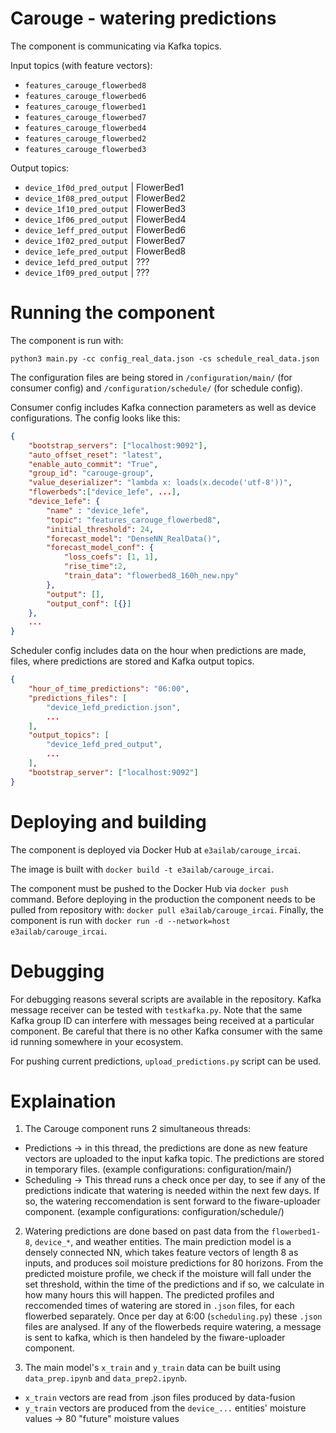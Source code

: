# Carouge - watering predictions

The component is communicating via Kafka topics.

Input topics (with feature vectors):

* `features_carouge_flowerbed8`
* `features_carouge_flowerbed6`
* `features_carouge_flowerbed1`
* `features_carouge_flowerbed7`
* `features_carouge_flowerbed4`
* `features_carouge_flowerbed2`
* `features_carouge_flowerbed3`

Output topics:

* `device_1f0d_pred_output` | FlowerBed1
* `device_1f08_pred_output` | FlowerBed2
* `device_1f10_pred_output` | FlowerBed3
* `device_1f06_pred_output` | FlowerBed4
* `device_1eff_pred_output` | FlowerBed6
* `device_1f02_pred_output` | FlowerBed7
* `device_1efe_pred_output` | FlowerBed8
* `device_1efd_pred_output` | ???
* `device_1f09_pred_output` | ???

# Running the component

The component is run with:

```python3 main.py -cc config_real_data.json -cs schedule_real_data.json```

The configuration files are being stored in `/configuration/main/` (for consumer config) and `/configuration/schedule/` (for schedule config).

Consumer config includes Kafka connection parameters as well as device configurations. The config looks like this:

```json
{
    "bootstrap_servers": ["localhost:9092"],
    "auto_offset_reset": "latest",
    "enable_auto_commit": "True",
    "group_id": "carouge-group",
    "value_deserializer": "lambda x: loads(x.decode('utf-8'))",
    "flowerbeds":["device_1efe", ...],
    "device_1efe": {
        "name" : "device_1efe",
        "topic": "features_carouge_flowerbed8",
        "initial_threshold": 24,
        "forecast_model": "DenseNN_RealData()",
        "forecast_model_conf": {
            "loss_coefs": [1, 1],
            "rise_time":2,
            "train_data": "flowerbed8_160h_new.npy"
        },
        "output": [],
        "output_conf": [{}]
    },
    ...
}
```

Scheduler config includes data on the hour when predictions are made, files, where predictions are stored and Kafka output topics.

```json
{
    "hour_of_time_predictions": "06:00",
    "predictions_files": [
        "device_1efd_prediction.json",
        ...
    ],
    "output_topics": [
        "device_1efd_pred_output",
        ...
    ],
    "bootstrap_server": ["localhost:9092"]
}
```

# Deploying and building

The component is deployed via Docker Hub at `e3ailab/carouge_ircai`.

The image is built with `docker build -t e3ailab/carouge_ircai`.

The component must be pushed to the Docker Hub via `docker push` command. Before deploying in the production the component needs to be pulled from repository with: `docker pull e3ailab/carouge_ircai`. Finally, the component is run with `docker run -d --network=host e3ailab/carouge_ircai`.

# Debugging

For debugging reasons several scripts are available in the repository. Kafka message receiver can be tested with `testkafka.py`. Note that the same Kafka group ID can interfere with messages being received at a particular component. Be careful that there is no other Kafka consumer with the same id running somewhere in your ecosystem.

For pushing current predictions, `upload_predictions.py` script can be used.


# Explaination

1. The Carouge component runs 2 simultaneous threads:
  - Predictions -> in this thread, the predictions are done as new feature vectors are uploaded to the input kafka topic. The predictions are stored in temporary files. (example configurations: configuration/main/)
  - Scheduling -> This thread runs a check once per day, to see if any of the predictions indicate that watering is needed within the next few days. If so, the watering reccomendation is sent forward to the fiware-uploader component.
(example configurations: configuration/schedule/)
2. Watering predictions are done based on past data from the `flowerbed1-8`, `device_*`, and weather entities.
The main prediction model is a densely connected NN, which takes feature vectors of length 8 as inputs, and produces soil moisture predictions for 80 horizons. From the predicted moisture profile, we check if the moisture will fall under the set threshold, within the time of the predictions and if so, we calculate in how many hours this will happen. The predicted profiles and reccomended times of watering are stored in `.json` files, for each flowerbed separately. Once per day at 6:00 (`scheduling.py`) these `.json` files are analysed. If any of the flowerbeds require watering, a message is sent to kafka, which is then handeled by the fiware-uploader component.

3. The main model's `x_train` and `y_train` data can be built using `data_prep.ipynb` and `data_prep2.ipynb`.
  - `x_train` vectors are read from .json files produced by data-fusion
  - `y_train` vectors are produced from the `device_...` entities' moisture values -> 80 "future" moisture values
